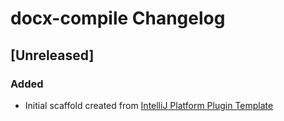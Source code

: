 <!-- Keep a Changelog guide -> https://keepachangelog.com -->

# docx-compile Changelog

## [Unreleased]
### Added
- Initial scaffold created from [IntelliJ Platform Plugin Template](https://github.com/JetBrains/intellij-platform-plugin-template)
